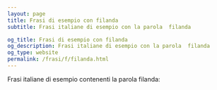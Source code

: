 ```yaml
---
layout: page
title: Frasi di esempio con filanda 
subtitle: Frasi italiane di esempio con la parola  filanda

og_title: Frasi di esempio con filanda 
og_description: Frasi italiane di esempio con la parola  filanda
og_type: website
permalink: /frasi/f/filanda.html
---
```


Frasi italiane di esempio contenenti la parola filanda:


